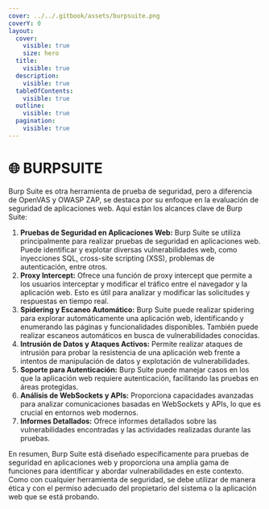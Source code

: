 ```yaml
---
cover: ../../.gitbook/assets/burpsuite.png
coverY: 0
layout:
  cover:
    visible: true
    size: hero
  title:
    visible: true
  description:
    visible: true
  tableOfContents:
    visible: true
  outline:
    visible: true
  pagination:
    visible: true
---
```


# 🌐 BURPSUITE

Burp Suite es otra herramienta de prueba de seguridad, pero a diferencia de OpenVAS y OWASP ZAP, se destaca por su enfoque en la evaluación de seguridad de aplicaciones web. Aquí están los alcances clave de Burp Suite:

1. **Pruebas de Seguridad en Aplicaciones Web:** Burp Suite se utiliza principalmente para realizar pruebas de seguridad en aplicaciones web. Puede identificar y explotar diversas vulnerabilidades web, como inyecciones SQL, cross-site scripting (XSS), problemas de autenticación, entre otros.
2. **Proxy Intercept:** Ofrece una función de proxy intercept que permite a los usuarios interceptar y modificar el tráfico entre el navegador y la aplicación web. Esto es útil para analizar y modificar las solicitudes y respuestas en tiempo real.
3. **Spidering y Escaneo Automático:** Burp Suite puede realizar spidering para explorar automáticamente una aplicación web, identificando y enumerando las páginas y funcionalidades disponibles. También puede realizar escaneos automáticos en busca de vulnerabilidades conocidas.
4. **Intrusión de Datos y Ataques Activos:** Permite realizar ataques de intrusión para probar la resistencia de una aplicación web frente a intentos de manipulación de datos y explotación de vulnerabilidades.
5. **Soporte para Autenticación:** Burp Suite puede manejar casos en los que la aplicación web requiere autenticación, facilitando las pruebas en áreas protegidas.
6. **Análisis de WebSockets y APIs:** Proporciona capacidades avanzadas para analizar comunicaciones basadas en WebSockets y APIs, lo que es crucial en entornos web modernos.
7. **Informes Detallados:** Ofrece informes detallados sobre las vulnerabilidades encontradas y las actividades realizadas durante las pruebas.

En resumen, Burp Suite está diseñado específicamente para pruebas de seguridad en aplicaciones web y proporciona una amplia gama de funciones para identificar y abordar vulnerabilidades en este contexto. Como con cualquier herramienta de seguridad, se debe utilizar de manera ética y con el permiso adecuado del propietario del sistema o la aplicación web que se está probando.
